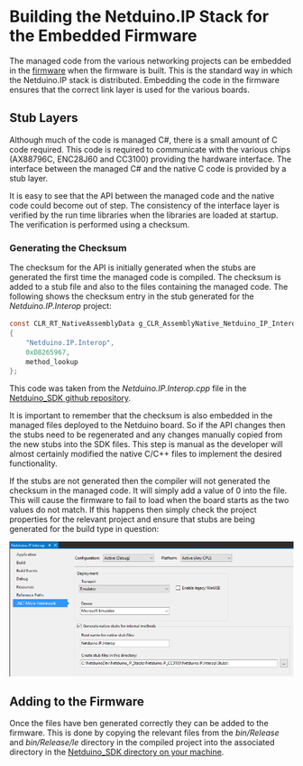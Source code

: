 # Building the Netduino.IP Stack for the Embedded Firmware

The managed code from the various networking projects can be embedded in the [firmware](https://github.com/WildernessLabs/Netduino_SDK) when the firmware is built.  This is the standard way in which the Netduino.IP stack is distributed.  Embedding the code in the firmware ensures that the correct link layer is used for the various boards.

## Stub Layers

Although much of the code is managed C#, there is a small amount of C code required.  This code is required to communicate with the various chips (AX88796C, ENC28J60 and CC3100) providing the hardware interface.  The interface between the managed C# and the native C code is provided by a stub layer.

It is easy to see that the API between the managed code and the native code could become out of step.  The consistency of the interface layer is verified by the run time libraries when the libraries are loaded at startup. The verification is performed using a checksum.

### Generating the Checksum

The checksum for the API is initially generated when the stubs are generated the first time the managed code is compiled.  The checksum is added to a stub file and also to the files containing the managed code.  The following shows the checksum entry in the stub generated for the _Netduino.IP.Interop_ project:

```C
const CLR_RT_NativeAssemblyData g_CLR_AssemblyNative_Netduino_IP_Interop =
{
    "Netduino.IP.Interop", 
    0xD8265967,
    method_lookup
};
```

This code was taken from the _Netduino.IP.Interop.cpp_ file in the [Netduino_SDK github repository](https://github.com/WildernessLabs/Netduino_SDK).

It is important to remember that the checksum is also embedded in the managed files deployed to the Netduino board.  So if the API changes then the stubs need to be regenerated and any changes manually copied from the new stubs into the SDK files. This step is manual as the developer will almost certainly modified the native C/C++ files to implement the desired functionality.

If the stubs are not generated then the compiler will not generated the checksum in the managed code.  It will simply add a value of 0 into the file.  This will cause the firmware to fail to load when the board starts as the two values do not match.  If this happens then simply check the project properties for the relevant project and ensure that stubs are being generated for the build type in question:

![Checking Stubs Are Being Generated](GenerateStubs.png)

## Adding to the Firmware

Once the files have ben generated correctly they can be added to the firmware.  This is done by copying the relevant files from the _bin/Release_ and _bin/Release/le_ directory in the compiled project into the associated directory in the [Netduino_SDK directory on your machine](https://github.com/WildernessLabs/Netduino_SDK).